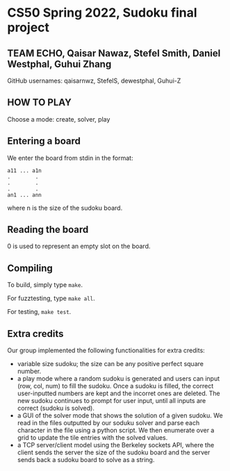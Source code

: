 # CS50 Spring 2022, Sudoku final project
## TEAM ECHO, Qaisar Nawaz, Stefel Smith, Daniel Westphal, Guhui Zhang

GitHub usernames: qaisarnwz, StefelS, dewestphal, Guhui-Z

## HOW TO PLAY 
Choose a mode: create, solver, play

## Entering a board
We enter the board from stdin in the format: 

```text
a11 ... a1n
.        .
.        .
.        .
an1 ... ann
```

where n is the size of the sudoku board.

## Reading the board 

0 is used to represent an empty slot on the board. 

## Compiling

To build, simply type `make`.

For fuzztesting, type `make all`.

For testing, `make test`.

## Extra credits

Our group implemented the following functionalities for extra credits:

- variable size sudoku; the size can be any positive perfect square number.
- a play mode where a random sudoku is generated and users can input (row, col, num) to fill the sudoku. Once a sudoku is filled, the correct user-inputted numbers are kept and the incorret ones are deleted. The new sudoku continues to prompt for user input, until all inputs are correct (sudoku is solved).
- a GUI of the solver mode that shows the solution of a given sudoku. We read in the files outputted by our soduku solver and parse each character in the file using a python script. We then enumerate over a grid to update the tile entries with the solved values.
- a TCP server/client model using the Berkeley sockets API, where the client sends the server the size of the sudoku board and the server sends back a sudoku board to solve as a string.

